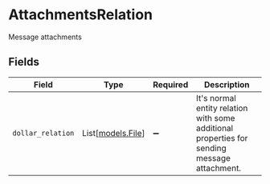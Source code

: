 # AttachmentsRelation

Message attachments


## Fields

| Field                                                                                       | Type                                                                                        | Required                                                                                    | Description                                                                                 |
| ------------------------------------------------------------------------------------------- | ------------------------------------------------------------------------------------------- | ------------------------------------------------------------------------------------------- | ------------------------------------------------------------------------------------------- |
| `dollar_relation`                                                                           | List[[models.File](../models/file.md)]                                                      | :heavy_minus_sign:                                                                          | It's normal entity relation with some additional properties for sending message attachment. |